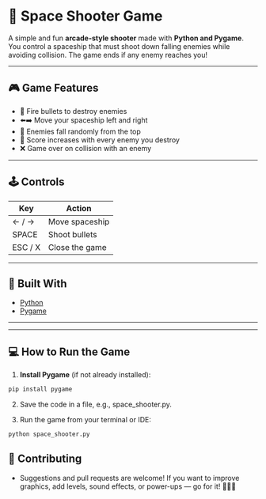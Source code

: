 # 🚀 Space Shooter Game

A simple and fun **arcade-style shooter** made with **Python and Pygame**. You control a spaceship that must shoot down falling enemies while avoiding collision. The game ends if any enemy reaches you!

---

## 🎮 Game Features

- 🔫 Fire bullets to destroy enemies
- ⬅️➡️ Move your spaceship left and right
- 🎯 Enemies fall randomly from the top
- 💯 Score increases with every enemy you destroy
- ❌ Game over on collision with an enemy

---

## 🕹️ Controls

| Key      | Action          |
|----------|-----------------|
| ← / →    | Move spaceship  |
| SPACE    | Shoot bullets   |
| ESC / X  | Close the game  |

---

## 🧱 Built With

- [Python](https://www.python.org/)
- [Pygame](https://www.pygame.org/)

---

---

## 💻 How to Run the Game

1. **Install Pygame** (if not already installed):

```bash
pip install pygame
```

2. Save the code in a file, e.g., space_shooter.py.

3. Run the game from your terminal or IDE:

```bash
python space_shooter.py
```

## 🙌 Contributing
- Suggestions and pull requests are welcome! If you want to improve graphics, add levels, sound effects, or power-ups — go for it! 🎨🎵🚀
  

